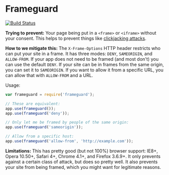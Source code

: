 # Frameguard

[![Build Status](https://travis-ci.org/helmetjs/frameguard.svg?branch=master)](https://travis-ci.org/helmetjs/frameguard)

**Trying to prevent:** Your page being put in a `<frame>` or `<iframe>` without your consent. This helps to prevent things like [clickjacking attacks](https://en.wikipedia.org/wiki/Clickjacking).

**How to we mitigate this:** The `X-Frame-Options` HTTP header restricts who can put your site in a frame. It has three modes: `DENY`, `SAMEORIGIN`, and `ALLOW-FROM`. If your app does not need to be framed (and most don't) you can use the default `DENY`. If your site can be in frames from the same origin, you can set it to `SAMEORIGIN`. If you want to allow it from a specific URL, you can allow that with `ALLOW-FROM` and a URL.

Usage:

```javascript
var frameguard = require('frameguard');

// These are equivalent:
app.use(frameguard());
app.use(frameguard('deny'));

// Only let me be framed by people of the same origin:
app.use(frameguard('sameorigin'));

// Allow from a specific host:
app.use(frameguard('allow-from', 'http://example.com'));
```

**Limitations:** This has pretty good (but not 100%) browser support: IE8+, Opera 10.50+, Safari 4+, Chrome 4.1+, and Firefox 3.6.9+. It only prevents against a certain class of attack, but does so pretty well. It also prevents your site from being framed, which you might want for legitimate reasons.
